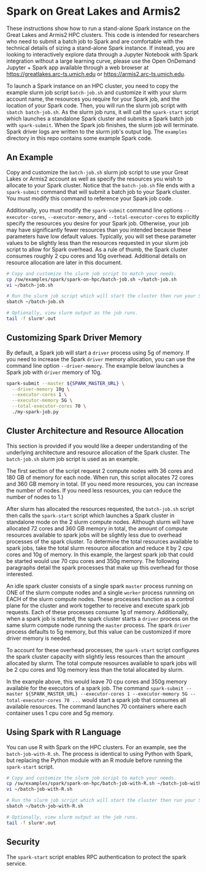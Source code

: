# Spark on Great Lakes and Armis2

These instructions show how to run a stand-alone Spark instance on the Great Lakes and Armis2 HPC clusters. This code is intended for researchers who need to submit a batch job to Spark and are comfortable with the technical details of sizing a stand-alone Spark instance. If instead, you are looking to interactively explore data through a Jupyter Notebook with Spark integration without a large learning curve, please use the Open OnDemand Jupyter + Spark app available through a web browser at https://greatlakes.arc-ts.umich.edu or https://armis2.arc-ts.umich.edu.

To launch a Spark instance on an HPC cluster, you need to copy the example slurm job script `batch-job.sh` and customize it with your slurm account name, the resources you require for your Spark job, and the location of your Spark code. Then, you will run the slurm job script with `sbatch batch-job.sh`. As the slurm job runs, it will call the `spark-start` script which launches a standalone Spark cluster and submits a Spark batch job with `spark-submit`. When the Spark job finishes, the slurm job will terminate. Spark driver logs are written to the slurm job's output log. The `examples` directory in this repo contains some example Spark code.

## An Example

Copy and customize the `batch-job.sh` slurm job script to use your Great Lakes or Armis2 account as well as specify the resources you wish to allocate to your Spark cluster. Notice that the `batch-job.sh` file ends with a `spark-submit` command that will submit a batch job to your Spark cluster. You must modify this command to reference your Spark job code.

Additionally, you must modify the `spark-submit` command line options `--executor-cores`, `--executor-memory`, and `--total-executor-cores` to explicitly specify the resources you desire for your Spark job. Otherwise, your job may have significantly fewer resources than you intended because these parameters have low default values. Typically, you will set these parameter values to be slightly less than the resources requested in your slurm job script to allow for Spark overhead. As a rule of thumb, the Spark cluster consumes roughly 2 cpu cores and 10g overhead. Additional details on resource allocation are later in this document.

```bash
# Copy and customize the slurm job script to match your needs.
cp /sw/examples/spark/spark-on-hpc/batch-job.sh ~/batch-job.sh
vi ~/batch-job.sh

# Run the slurm job script which will start the cluster then run your Spark job.
sbatch ~/batch-job.sh

# Optionally, view slurm output as the job runs.
tail -f slurm*.out
```

## Customizing Spark Driver Memory

By default, a Spark job will start a `driver` process using 5g of memory. If you need to increase the Spark `driver` memory allocation, you can use the command line option `--driver-memory`. The example below launches a Spark job with `driver` memory of 10g.

```bash
spark-submit --master ${SPARK_MASTER_URL} \
  --driver-memory 10g \
  --executor-cores 1 \
  --executor-memory 5G \
  --total-executor-cores 70 \
  ./my-spark-job.py
```

## Cluster Architecture and Resource Allocation

This section is provided if you would like a deeper understanding of the underlying architecture and resource allocation of the Spark cluster. The `batch-job.sh` slurm job script is used as an example.

The first section of the script request 2 compute nodes with 36 cores and 180 GB of memory for each node. When run, this script allocates 72 cores and 360 GB memory in total. (If you need more resources, you can increase the number of nodes. If you need less resources, you can reduce the number of nodes to 1.)

After slurm has allocated the resources requested, the `batch-job.sh` script then calls the `spark-start` script which launches a Spark cluster in standalone mode on the 2 slurm compute nodes. Although slurm will have allocated 72 cores and 360 GB memory in total, the amount of compute resources available to spark jobs will be slightly less due to overhead processes of the spark cluster. To determine the total resources available to spark jobs, take the total slurm resource allocation and reduce it by 2 cpu cores and 10g of memory. In this example, the largest spark job that could be started would use 70 cpu cores and 350g memory. The following paragraphs detail the spark processes that make up this overhead for those interested.

An idle spark cluster consists of a single spark `master` process running on ONE of the slurm compute nodes and a single `worker` process runnning on EACH of the slurm compute nodes. These processes function as a control plane for the cluster and work together to receive and execute spark job requests. Each of these processes consume 1g of memory. Additionally, when a spark job is started, the spark cluster starts a `driver` process on the same slurm compute node running the `master` process. The spark `driver` process defaults to 5g memory, but this value can be customized if more driver memory is needed.

To account for these overhead processes, the `spark-start` script configures the spark cluster capacity with slightly less resources than the amount allocated by slurm. The total compute resources available to spark jobs will be 2 cpu cores and 10g memory less than the total allocated by slurm.

In the example above, this would leave 70 cpu cores and 350g memory available for the executors of a spark job. The command `spark-submit --master ${SPARK_MASTER_URL} --executor-cores 1 --executor-memory 5G --total-executor-cores 70 ...` would start a spark job that consumes all available resources. The command launches 70 containers where each container uses 1 cpu core and 5g memory.

## Using Spark with R Language

You can use R with Spark on the HPC clusters. For an example, see the `batch-job-with-R.sh`. The process is identical to using Python with Spark, but replacing the Python module with an R module before running the `spark-start` script.

```bash
# Copy and customize the slurm job script to match your needs.
cp /sw/examples/spark/spark-on-hpc/batch-job-with-R.sh ~/batch-job-with-R.sh
vi ~/batch-job-with-R.sh

# Run the slurm job script which will start the cluster then run your Spark job.
sbatch ~/batch-job-with-R.sh

# Optionally, view slurm output as the job runs.
tail -f slurm*.out
```

## Security

The `spark-start` script enables RPC authentication to protect the spark service.
